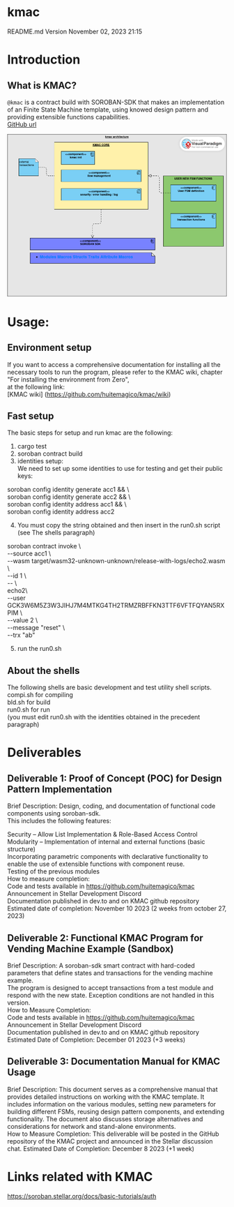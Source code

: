 # kmac
README.md Version November 02, 2023 21:15<br />

# Introduction
 
## What is KMAC?
`@kmac` is a contract build with SOROBAN-SDK that makes an  implementation of an Finite State Machine template,  using knowed design pattern and providing extensible functions capabilities. <br />
[GitHub url](https://github.com/huitemagico/kmac)

![Kmac architecture](pictures/kmacarch023.png)


# Usage:
## Environment setup 
  If you want to access a comprehensive documentation for installing all the necessary tools to run the program, 
  please refer to the KMAC wiki, chapter "For installing the environment from Zero",  <br />
  at the following link: <br />
  [KMAC wiki] (https://github.com/huitemagico/kmac/wiki)

 ## Fast setup  
   The basic steps for setup and run kmac are the following: <br />

 1) cargo test <br />
 2) soroban contract build<br /> 
 3) identities setup:<br />
We need to set up some identities to use for testing and get their public keys: <br />

soroban config identity generate acc1 && \ <br />
soroban config identity generate acc2 && \ <br />
soroban config identity address acc1 && \ <br />
soroban config identity address acc2 <br />

 4) You must copy the string obtained and then insert in the run0.sh script <br />
 (see The shells paragraph) <br />

soroban contract invoke \ <br />
    --source acc1 \ <br />
    --wasm target/wasm32-unknown-unknown/release-with-logs/echo2.wasm \ <br />
    --id 1 \ <br />
    -- \ <br />
    echo2\ <br />
     --user GCK3W6M5Z3W3JIHJ7M4MTKG4TH2TRMZRBFFKN3TTF6VFTFQYAN5RXPIM     \ <br />
    --value 2 \ <br />
    --message "reset" \ <br />
    --trx "ab" <br />

 5) run the run0.sh

## About the shells
 The following shells are basic development and test utility shell scripts.<br />
 compi.sh for compiling<br />
 bld.sh   for build<br />
 run0.sh  for run<br />
 (you must edit run0.sh with the identities obtained in the precedent paragraph)

 
# Deliverables

## Deliverable 1: Proof of Concept (POC) for Design Pattern Implementation

Brief Description: Design, coding, and documentation of functional code components using soroban-sdk.   <br />
This includes the following features:<br />

Security – Allow List Implementation & Role-Based Access Control <br />
Modularity – Implementation of internal and external functions (basic structure) <br />
Incorporating parametric components with declarative functionality to enable the use of extensible functions with component reuse. <br />
Testing of the previous modules <br />
How to measure completion: <br />
Code and tests available in https://github.com/huitemagico/kmac <br />
Announcement in Stellar Development Discord <br />
Documentation published in dev.to and on KMAC github repository <br />
Estimated date of completion: November 10 2023 (2 weeks from october 27, 2023) <br />

## Deliverable 2: Functional KMAC Program for Vending Machine Example (Sandbox) <br />
Brief Description: A soroban-sdk smart contract with hard-coded parameters that define states and transactions for the vending machine example. <br />
 The program is designed to accept transactions from a test module and respond with the new state. 
 Exception conditions are not handled in this version.<br />
How to Measure Completion:<br />
Code and tests available in https://github.com/huitemagico/kmac <br />
Announcement in Stellar Development Discord <br />
Documentation published in dev.to and on KMAC github repository <br />
Estimated Date of Completion: December 01 2023 (+3 weeks) <br />


## Deliverable 3: Documentation Manual for KMAC Usage
Brief Description: This document serves as a comprehensive manual that provides detailed instructions on working with the KMAC template. It <br />includes information on the various modules, setting new parameters for building different FSMs, reusing design pattern components, and extending <br />functionality. The document also discusses storage alternatives and considerations for network and stand-alone environments.<br />
How to Measure Completion: This deliverable will be posted in the GitHub repository of the KMAC project and announced in the Stellar discussion <br />chat.
Estimated Date of Completion: December 8 2023 (+1 week)<br />

# Links related with KMAC
  https://soroban.stellar.org/docs/basic-tutorials/auth

